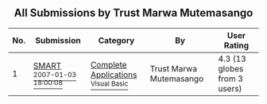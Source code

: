 ﻿<div align="center">

## All Submissions by Trust Marwa Mutemasango

</div>

No.  | Submission | Category | By   | User Rating
---- | ---------- | -------- | ---- | -----------
1 | [SMART<br /><sup>2007-01-03 18:00:08</sup>](https://github.com/Planet-Source-Code/trust-marwa-mutemasango-smart__1-67556) | [Complete Applications<br /><sup>Visual Basic</sup>](../ByCategory/complete-applications__1-27.md) | Trust Marwa Mutemasango | 4.3 (13 globes from 3 users)
